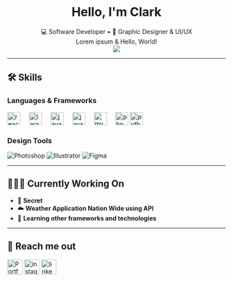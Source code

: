 <!-- GitHub Profile README -->

<h1 align="center">Hello, I'm Clark</h1>

<p align="center">
  💻 Software Developer • 🎨 Graphic Designer & UI/UX <br>
  Lorem ipsum & Hello, World!<br>
  <img src="https://komarev.com/ghpvc/?username=clarkkkkkkk&style=flat-square&color=red" />
</p>

---

## 🛠️ Skills

### Languages & Frameworks

<div align="left">
  <img src="https://cdn.jsdelivr.net/gh/devicons/devicon/icons/react/react-original.svg" height="30" alt="react logo"  />
  <img width="12" />
  <img src="https://cdn.jsdelivr.net/gh/devicons/devicon/icons/laravel/laravel-original.svg" height="30" alt="laravel logo"  />
  <img width="12" />
  <img src="https://cdn.jsdelivr.net/gh/devicons/devicon/icons/javascript/javascript-original.svg" height="30" alt="javascript logo"  />
  <img width="12" />
  <img src="https://cdn.jsdelivr.net/gh/devicons/devicon/icons/java/java-original.svg" height="30" alt="java logo"  />
  <img width="12" />
  <img src="https://cdn.jsdelivr.net/gh/devicons/devicon/icons/mysql/mysql-original.svg" height="30" alt="mysql logo"  />
  <img width="12" />
  <img src="https://cdn.jsdelivr.net/gh/devicons/devicon/icons/php/php-original.svg" height="30" alt="php logo"  />
  <img src="https://cdn.jsdelivr.net/gh/devicons/devicon/icons/python/python-original.svg" height="30" alt="python logo"  />
  <img width="12" />
</div>


### Design Tools
![Photoshop](https://img.shields.io/badge/-Photoshop-31A8FF?style=flat&logo=adobe-photoshop&logoColor=white)
![Illustrator](https://img.shields.io/badge/-Illustrator-FF9A00?style=flat&logo=adobe-illustrator&logoColor=white)
![Figma](https://img.shields.io/badge/-Figma-F24E1E?style=flat&logo=figma&logoColor=white)

---

## 👨🏻‍💻 Currently Working On

- 🤫 **Secret**
- ☁️ **Weather Application Nation Wide using API**
- 🌱 **Learning other frameworks and technologies**

---

## 🚀 Reach me out
<div align="left">
  <a href="https://clarkdev.pages.dev/" target="_blank"><img src="https://img.shields.io/static/v1?message=Portfolio&logo=github&label=&color=24292E&logoColor=white&labelColor=&style=for-the-badge" height="35" alt="Portfolio" /></a>
  <a href="https://www.instagram.com/ckent.ible/" target="_blank"><img src="https://img.shields.io/static/v1?message=Instagram&logo=instagram&label=&color=E4405F&logoColor=white&labelColor=&style=for-the-badge" height="35" alt="instagram logo"  /></a>
  <a href="https://www.linkedin.com/in/clarkkentibale/" target="_blank"><img src="https://img.shields.io/static/v1?message=LinkedIn&logo=linkedin&label=&color=0077B5&logoColor=white&labelColor=&style=for-the-badge" height="35" alt="linkedin logo"  /></a>
</div>
